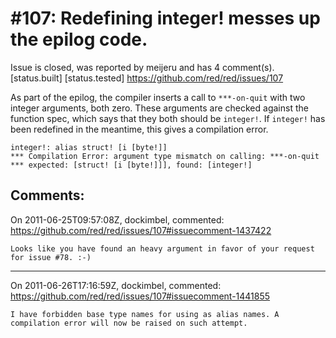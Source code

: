 
#107: Redefining integer! messes up the epilog code.
================================================================================
Issue is closed, was reported by meijeru and has 4 comment(s).
[status.built] [status.tested]
<https://github.com/red/red/issues/107>

As part of the epilog, the compiler inserts a call to `***-on-quit` with two integer arguments, both zero. These arguments are checked against the function spec, which says that they both should be `integer!`. If `integer!` has been redefined in the meantime, this gives a compilation error.

```
integer!: alias struct! [i [byte!]]
*** Compilation Error: argument type mismatch on calling: ***-on-quit
*** expected: [struct! [i [byte!]]], found: [integer!]
```



Comments:
--------------------------------------------------------------------------------

On 2011-06-25T09:57:08Z, dockimbel, commented:
<https://github.com/red/red/issues/107#issuecomment-1437422>

    Looks like you have found an heavy argument in favor of your request for issue #78. :-)

--------------------------------------------------------------------------------

On 2011-06-26T17:16:59Z, dockimbel, commented:
<https://github.com/red/red/issues/107#issuecomment-1441855>

    I have forbidden base type names for using as alias names. A compilation error will now be raised on such attempt.

